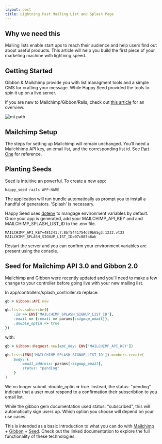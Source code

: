```yaml
---
layout: post
title: Lightning Fast Mailing List and Splash Page
---
```


Why we need this
-------------------------
Mailing lists enable start ups to reach their audience and help users find out about useful products. This article will help you build the first piece of your marketing machine with lightning speed.

Getting Started
-------------------------

Gibbon & Mailchimp provide you with list managment tools and a simple CMS for crafting your message. While Happy Seed provided the tools to spin it up on a live server.

If you are new to Mailchimp/Gibbon/Rails, check out [this article](http://cheshireoctopus.github.io/blog/2014/01/23/mailchimp-plus-gibbon-plus-rails-create-a-basic-sign-up-form/) for an overview.

![mt path](http://earlyblogger.com/wp-content/uploads/2015/03/mailchimp.jpg)

Mailchimp Setup
-------------------------
The steps for setting up Mailchimp will remain unchanged. You'll need a Mailchhimp API key, an email list, and the corresponding list id. See [Part One](http://cheshireoctopus.github.io/blog/2014/01/23/mailchimp-plus-gibbon-plus-rails-create-a-basic-sign-up-form/) for reference.

Planting Seeds
-------------------------
Seed is intuitive an powerful. To create a new app:

```
happy_seed rails APP-NAME
```

The application will run bundle automatically as prompt you to install a handful of generators. 'Splash' is necessary.

Happy Seed uses [dotenv](https://github.com/bkeepers/dotenv) to mangage environment variables by default. Once your app is generated, add your MAILCHIMP_API_KEY and and MAILCHIMP_SPLASH_LIST_ID to the .env file.

```
MAILCHIMP_API_KEY=481241:7:8bf5441754d39b65g3:1232.vt22
MAILCHIMP_SPLASH_SIGNUP_LIST_ID=07c087a8ab
```

Restart the server and you can confirm your environment variables are present using the console.

Seed for Mailchimp API 3.0 and Gibbon 2.0
-------------------------

Mailchimp and Gibbon were recently updated and you'll need to make a few change to your controller before going live with your new mailing list.

In app/controllers/splash_controller.rb replace:

``` ruby
gb = Gibbon::API.new

gb.lists.subscribe({
	:id => ENV['MAILCHIMP_SPLASH_SIGNUP_LIST_ID'],
	:email => {:email => params[:signup_email]},
	:double_optin => true
})
```

with:

``` ruby
gb = Gibbon::Request.new(api_key: ENV['MAILCHIMP_API_KEY'])

gb.lists(ENV['MAILCHIMP_SPLASH_SIGNUP_LIST_ID']).members.create(
	body: {
		email_address: params[:signup_email], 
		status: "pending"
	}
)
```

We no longer submit :double_optin => true. Instead, the status: "pending" indicate that a user must respond to a confirmation their subscribtion to you email list.

While the gibbon gem documentation used status: "subscribed", this will automatically sign users up. Which option you choose will depend on your use cases.

This is intended as a basic introduction to what you can do with [Mailchimp](http://kb.mailchimp.com/api) + [Gibbon](https://github.com/amro/gibbon) + [Seed](seed.happyfuncorp.com). Check out the linked documentation to explore the full functionality of these technologies.




